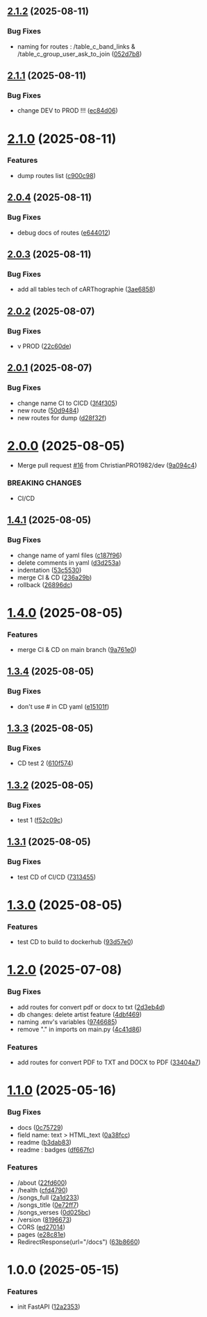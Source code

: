 ## [2.1.2](https://github.com/ChristianPRO1982/api-carthographie/compare/v2.1.1...v2.1.2) (2025-08-11)


### Bug Fixes

* naming for routes : /table_c_band_links & /table_c_group_user_ask_to_join ([052d7b8](https://github.com/ChristianPRO1982/api-carthographie/commit/052d7b809a51d41cd44fd593382ad72882c408a8))

## [2.1.1](https://github.com/ChristianPRO1982/api-carthographie/compare/v2.1.0...v2.1.1) (2025-08-11)


### Bug Fixes

* change DEV to PROD !!! ([ec84d06](https://github.com/ChristianPRO1982/api-carthographie/commit/ec84d06d1cdda2f3d5a42c1fb006296b23092be6))

# [2.1.0](https://github.com/ChristianPRO1982/api-carthographie/compare/v2.0.4...v2.1.0) (2025-08-11)


### Features

* dump routes list ([c900c98](https://github.com/ChristianPRO1982/api-carthographie/commit/c900c98b73269d8c09251cbc4567efaf24630cce))

## [2.0.4](https://github.com/ChristianPRO1982/api-carthographie/compare/v2.0.3...v2.0.4) (2025-08-11)


### Bug Fixes

* debug docs of routes ([e644012](https://github.com/ChristianPRO1982/api-carthographie/commit/e644012aa3ebc4c49259b3e4e52b1880d0881727))

## [2.0.3](https://github.com/ChristianPRO1982/api-carthographie/compare/v2.0.2...v2.0.3) (2025-08-11)


### Bug Fixes

* add all tables tech of cARThographie ([3ae6858](https://github.com/ChristianPRO1982/api-carthographie/commit/3ae685871a28b3e0e8e73c2b275f49d4bea81104))

## [2.0.2](https://github.com/ChristianPRO1982/api-carthographie/compare/v2.0.1...v2.0.2) (2025-08-07)


### Bug Fixes

* v PROD ([22c60de](https://github.com/ChristianPRO1982/api-carthographie/commit/22c60de1a9435f6532916228cb54aa35e3f2f841))

## [2.0.1](https://github.com/ChristianPRO1982/api-carthographie/compare/v2.0.0...v2.0.1) (2025-08-07)


### Bug Fixes

* change name CI to CICD ([3f4f305](https://github.com/ChristianPRO1982/api-carthographie/commit/3f4f30550c87062e19ea638563d9de4ec80d90bc))
* new route ([50d9484](https://github.com/ChristianPRO1982/api-carthographie/commit/50d94842351d64e6a604a1a9827065171e660602))
* new routes for dump ([d28f32f](https://github.com/ChristianPRO1982/api-carthographie/commit/d28f32f04d49e5ef146ba69464256e514f3912fd))

# [2.0.0](https://github.com/ChristianPRO1982/api-carthographie/compare/v1.4.1...v2.0.0) (2025-08-05)


* Merge pull request [#16](https://github.com/ChristianPRO1982/api-carthographie/issues/16) from ChristianPRO1982/dev ([9a094c4](https://github.com/ChristianPRO1982/api-carthographie/commit/9a094c414e1c6f3cb1cdcdad109308227bebd614))


### BREAKING CHANGES

* CI/CD

## [1.4.1](https://github.com/ChristianPRO1982/api-carthographie/compare/v1.4.0...v1.4.1) (2025-08-05)


### Bug Fixes

* change name of yaml files ([c187f96](https://github.com/ChristianPRO1982/api-carthographie/commit/c187f96e71c3ae12f6d062b5748462c622bff96d))
* delete comments in yaml ([d3d253a](https://github.com/ChristianPRO1982/api-carthographie/commit/d3d253a27a53532d2695c9bfa561cf679460e05a))
* indentation ([53c5530](https://github.com/ChristianPRO1982/api-carthographie/commit/53c55300311de2aa49904acf9e1e600575d969e2))
* merge CI & CD ([236a29b](https://github.com/ChristianPRO1982/api-carthographie/commit/236a29ba812ef666b9554af680623a1626b2f82e))
* rollback ([26896dc](https://github.com/ChristianPRO1982/api-carthographie/commit/26896dcde65dc261fae39859d59d87809fecda4a))

# [1.4.0](https://github.com/ChristianPRO1982/api-carthographie/compare/v1.3.4...v1.4.0) (2025-08-05)


### Features

* merge CI & CD on main branch ([9a761e0](https://github.com/ChristianPRO1982/api-carthographie/commit/9a761e0862f1969156d9303d515e8103a7e595d2))

## [1.3.4](https://github.com/ChristianPRO1982/api-carthographie/compare/v1.3.3...v1.3.4) (2025-08-05)


### Bug Fixes

* don't use # in CD yaml ([e15101f](https://github.com/ChristianPRO1982/api-carthographie/commit/e15101f26a93c626adecd3fdc4d04682a0b7c77e))

## [1.3.3](https://github.com/ChristianPRO1982/api-carthographie/compare/v1.3.2...v1.3.3) (2025-08-05)


### Bug Fixes

* CD test 2 ([610f574](https://github.com/ChristianPRO1982/api-carthographie/commit/610f5740d188e0487d164128a51d2181a3001007))

## [1.3.2](https://github.com/ChristianPRO1982/api-carthographie/compare/v1.3.1...v1.3.2) (2025-08-05)


### Bug Fixes

* test 1 ([f52c09c](https://github.com/ChristianPRO1982/api-carthographie/commit/f52c09cbd9e252a33f925e5f40e81f892a4cf796))

## [1.3.1](https://github.com/ChristianPRO1982/api-carthographie/compare/v1.3.0...v1.3.1) (2025-08-05)


### Bug Fixes

* test CD of CI/CD ([7313455](https://github.com/ChristianPRO1982/api-carthographie/commit/731345556cc0d04ed9bf97f422dd7b581b2f2c0f))

# [1.3.0](https://github.com/ChristianPRO1982/api-carthographie/compare/v1.2.0...v1.3.0) (2025-08-05)


### Features

* test CD to build to dockerhub ([93d57e0](https://github.com/ChristianPRO1982/api-carthographie/commit/93d57e09e3ac08b5e28ed6a2fb3585e56ef7882a))

# [1.2.0](https://github.com/ChristianPRO1982/api-carthographie/compare/v1.1.0...v1.2.0) (2025-07-08)


### Bug Fixes

* add routes for convert pdf or docx to txt ([2d3eb4d](https://github.com/ChristianPRO1982/api-carthographie/commit/2d3eb4d29b2015d51ba5685fa145b807affbc55f))
* db changes: delete artist feature ([4dbf469](https://github.com/ChristianPRO1982/api-carthographie/commit/4dbf4695b6b160152ada62e5b18f25295fedd481))
* naming .env's variables ([9746685](https://github.com/ChristianPRO1982/api-carthographie/commit/97466856f100cc1ef17afc22590adc2804e5e4cc))
* remove "." in imports on main.py ([4c41d86](https://github.com/ChristianPRO1982/api-carthographie/commit/4c41d86084510ab150b25c76f15df3c0149ee60e))


### Features

* add routes for convert PDF to TXT and DOCX to PDF ([33404a7](https://github.com/ChristianPRO1982/api-carthographie/commit/33404a7a0cec51febcd882479930c1dd2c98bfb5))

# [1.1.0](https://github.com/ChristianPRO1982/api-carthographie/compare/v1.0.0...v1.1.0) (2025-05-16)


### Bug Fixes

* docs ([0c75729](https://github.com/ChristianPRO1982/api-carthographie/commit/0c75729cc84fd1d7cbddf8a848baebfd82376de8))
* field name: text > HTML_text ([0a38fcc](https://github.com/ChristianPRO1982/api-carthographie/commit/0a38fcc55599133df26b4522c37a35d944e316a7))
* readme ([b3dab83](https://github.com/ChristianPRO1982/api-carthographie/commit/b3dab83300fffd8a77286ceaaeb90fd621b01601))
* readme : badges ([df667fc](https://github.com/ChristianPRO1982/api-carthographie/commit/df667fc658db50e9d2db53cf113b4b982caceab9))


### Features

* /about ([22fd600](https://github.com/ChristianPRO1982/api-carthographie/commit/22fd600bbe47546d1df8241b829488da3e31b7d1))
* /health ([cfd4790](https://github.com/ChristianPRO1982/api-carthographie/commit/cfd47904553e64bb3c322670b0c650a906c9d735))
* /songs_full ([2a1d233](https://github.com/ChristianPRO1982/api-carthographie/commit/2a1d233484846e942a91a99317d79c2edcb5ebc9))
* /songs_title ([0e72ff7](https://github.com/ChristianPRO1982/api-carthographie/commit/0e72ff768aec4d28cb793e3e06d6b79200b556fa))
* /songs_verses ([0d025bc](https://github.com/ChristianPRO1982/api-carthographie/commit/0d025bca22b09465f1b16ebb24f8d371e4f27f62))
* /version ([8196673](https://github.com/ChristianPRO1982/api-carthographie/commit/81966735eff9d9d7185921b110be2299f50170bc))
* CORS ([ed27014](https://github.com/ChristianPRO1982/api-carthographie/commit/ed2701451cad533297189733836c48f208536f44))
* pages ([e28c81e](https://github.com/ChristianPRO1982/api-carthographie/commit/e28c81e0c9623fc2e90a990856fa14769341f4bf))
* RedirectResponse(url="/docs") ([63b8660](https://github.com/ChristianPRO1982/api-carthographie/commit/63b8660722508a1dfdb62ca3ca78e43e21990d0f))

# 1.0.0 (2025-05-15)


### Features

* init FastAPI ([12a2353](https://github.com/ChristianPRO1982/api-carthographie/commit/12a2353f83fd19b16cb95777cf9c51e386a144fb))

